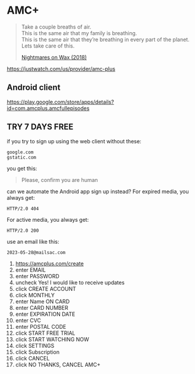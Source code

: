 # AMC+

> Take a couple breaths of air.\
> This is the same air that my family is breathing.\
> This is the same air that they’re breathing in every part of the planet.\
> Lets take care of this.
>
> [Nightmares on Wax (2018)](//youtube.com/watch?v=Vc-XzhnwpVc)

https://justwatch.com/us/provider/amc-plus

## Android client

https://play.google.com/store/apps/details?id=com.amcplus.amcfullepisodes

## TRY 7 DAYS FREE

if you try to sign up using the web client without these:

~~~
google.com
gstatic.com
~~~

you get this:

> Please, confirm you are human

can we automate the Android app sign up instead? For expired media, you always
get:

~~~
HTTP/2.0 404 
~~~

For active media, you always get:

~~~
HTTP/2.0 200
~~~

use an email like this:

~~~
2023-05-28@mailsac.com
~~~

1. https://amcplus.com/create
2. enter EMAIL
3. enter PASSWORD
4. uncheck Yes! I would like to receive updates
5. click CREATE ACCOUNT
6. click MONTHLY
7. enter Name ON CARD
8. enter CARD NUMBER
9. enter EXPIRATION DATE
10. enter CVC
11. enter POSTAL CODE
12. click START FREE TRIAL
13. click START WATCHING NOW
14. click SETTINGS
15. click Subscription
16. click CANCEL
17. click NO THANKS, CANCEL AMC+
